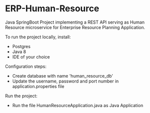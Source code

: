# ERP-Human-Resource
Java SpringBoot Project implementing a REST API serving as Human Resource microservice for Enterprise Resource Planning Application.

To run the project locally, install:
  - Postgres
  - Java 8
  - IDE of your choice

Configuration steps:
  - Create database with name 'human_resource_db'
  - Update the username, password and port number in application.properties file
 
Run the project:
  - Run the file HumanResourceApplication.java as Java Application
